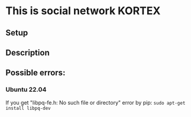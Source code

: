 # This is social network KORTEX

## Setup

## Description

## Possible errors:
### Ubuntu 22.04
If you get "libpq-fe.h: No such file or directory" error by pip:
```sudo apt-get install libpq-dev```